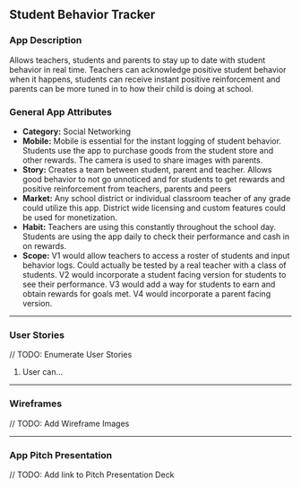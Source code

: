 ## Student Behavior Tracker

### App Description
Allows teachers, students and parents to stay up to date with student behavior in real time. Teachers can acknowledge positive student behavior when it happens, students can receive instant positive reinforcement and parents can be more tuned in to how their child is doing at school.

### General App Attributes
- **Category:** Social Networking
- **Mobile:** Mobile is essential for the instant logging of student behavior. Students use the app to purchase goods from the student store and other rewards. The camera is used to share images with parents.
- **Story:** Creates a team between student, parent and teacher. Allows good behavior to not go unnoticed and for students to get rewards and positive reinforcement from teachers, parents and peers
- **Market:** Any school district or individual classroom teacher of any grade could utilize this app. District wide licensing and custom features could be used for monetization. 
- **Habit:** Teachers are using this constantly throughout the school day. Students are using the app daily to check their performance and cash in on rewards.
- **Scope:** V1 would allow teachers to access a roster of students and input behavior logs. Could actually be tested by a real teacher with a class of students. V2 would incorporate a student facing version for students to see their performance. V3 would add a way for students to earn and obtain rewards for goals met. V4 would incorporate a parent facing version.

---

### User Stories
// TODO: Enumerate User Stories
1. User can...

---

### Wireframes
// TODO: Add Wireframe Images

---

### App Pitch Presentation
// TODO: Add link to Pitch Presentation Deck
